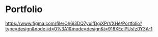 # Portfolio
https://www.figma.com/file/Oh6j3DQ7yuifDgjXPrVXHe/Portfolio?type=design&node-id=0%3A1&mode=design&t=918XEclPUsfz0Y3A-1
